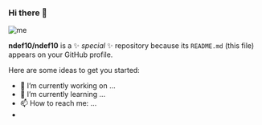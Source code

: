### Hi there 👋
![me](!file:///home/Marce/Im%C3%A1genes/IMG-TECNOLOGIA/19_1.jpg)


**ndef10/ndef10** is a ✨ _special_ ✨ repository because its `README.md` (this file) appears on your GitHub profile.

Here are some ideas to get you started:

- 🔭 I’m currently working on ...
- 🌱 I’m currently learning ...
- 📫 How to reach me: ...
-

